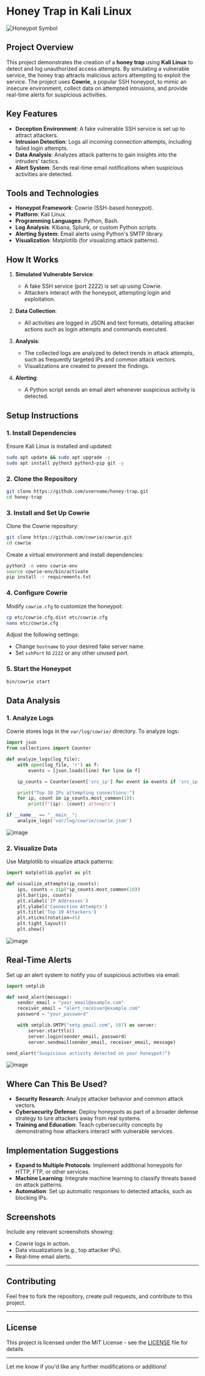 
# Honey Trap in Kali Linux

![Honeypot Symbol](5c1c5720-1900-4ac6-94fc-33026157e95d.webp)


## Project Overview
This project demonstrates the creation of a **honey trap** using **Kali Linux** to detect and log unauthorized access attempts. By simulating a vulnerable service, the honey trap attracts malicious actors attempting to exploit the service. The project uses **Cowrie**, a popular SSH honeypot, to mimic an insecure environment, collect data on attempted intrusions, and provide real-time alerts for suspicious activities.

## Key Features
- **Deception Environment**: A fake vulnerable SSH service is set up to attract attackers.
- **Intrusion Detection**: Logs all incoming connection attempts, including failed login attempts.
- **Data Analysis**: Analyzes attack patterns to gain insights into the intruders' tactics.
- **Alert System**: Sends real-time email notifications when suspicious activities are detected.

## Tools and Technologies
- **Honeypot Framework**: Cowrie (SSH-based honeypot).
- **Platform**: Kali Linux.
- **Programming Languages**: Python, Bash.
- **Log Analysis**: Kibana, Splunk, or custom Python scripts.
- **Alerting System**: Email alerts using Python's SMTP library.
- **Visualization**: Matplotlib (for visualizing attack patterns).

## How It Works
1. **Simulated Vulnerable Service**:
   - A fake SSH service (port 2222) is set up using Cowrie.
   - Attackers interact with the honeypot, attempting login and exploitation.

2. **Data Collection**:
   - All activities are logged in JSON and text formats, detailing attacker actions such as login attempts and commands executed.

3. **Analysis**:
   - The collected logs are analyzed to detect trends in attack attempts, such as frequently targeted IPs and common attack vectors.
   - Visualizations are created to present the findings.

4. **Alerting**:
   - A Python script sends an email alert whenever suspicious activity is detected.

## Setup Instructions
### 1. Install Dependencies
Ensure Kali Linux is installed and updated:
```bash
sudo apt update && sudo apt upgrade -y
sudo apt install python3 python3-pip git -y
```

### 2. Clone the Repository
```bash
git clone https://github.com/username/honey-trap.git
cd honey-trap
```

### 3. Install and Set Up Cowrie
Clone the Cowrie repository:
```bash
git clone https://github.com/cowrie/cowrie.git
cd cowrie
```

Create a virtual environment and install dependencies:
```bash
python3 -m venv cowrie-env
source cowrie-env/bin/activate
pip install -r requirements.txt
```

### 4. Configure Cowrie
Modify `cowrie.cfg` to customize the honeypot:
```bash
cp etc/cowrie.cfg.dist etc/cowrie.cfg
nano etc/cowrie.cfg
```
Adjust the following settings:
- Change `hostname` to your desired fake server name.
- Set `sshPort` to `2222` or any other unused port.

### 5. Start the Honeypot
```bash
bin/cowrie start
```

## Data Analysis
### 1. Analyze Logs
Cowrie stores logs in the `var/log/cowrie/` directory. To analyze logs:
```python
import json
from collections import Counter

def analyze_logs(log_file):
    with open(log_file, 'r') as f:
        events = [json.loads(line) for line in f]

    ip_counts = Counter(event['src_ip'] for event in events if 'src_ip' in event)

    print("Top 10 IPs attempting connections:")
    for ip, count in ip_counts.most_common(10):
        print(f"{ip}: {count} attempts")

if __name__ == "__main__":
    analyze_logs('var/log/cowrie/cowrie.json')
```
![image](https://github.com/user-attachments/assets/fdec5716-d285-4867-b13e-dd551cec17f2)

### 2. Visualize Data
Use Matplotlib to visualize attack patterns:
```python
import matplotlib.pyplot as plt

def visualize_attempts(ip_counts):
    ips, counts = zip(*ip_counts.most_common(10))
    plt.bar(ips, counts)
    plt.xlabel('IP Addresses')
    plt.ylabel('Connection Attempts')
    plt.title('Top 10 Attackers')
    plt.xticks(rotation=45)
    plt.tight_layout()
    plt.show()
```
![image](https://github.com/user-attachments/assets/20e42f7c-bd9b-441e-bbde-c44c2ef5f290)

## Real-Time Alerts
Set up an alert system to notify you of suspicious activities via email:
```python
import smtplib

def send_alert(message):
    sender_email = "your_email@example.com"
    receiver_email = "alert_receiver@example.com"
    password = "your_password"

    with smtplib.SMTP("smtp.gmail.com", 587) as server:
        server.starttls()
        server.login(sender_email, password)
        server.sendmail(sender_email, receiver_email, message)

send_alert("Suspicious activity detected on your honeypot!")
```
![image](https://github.com/user-attachments/assets/b462a07f-a792-4847-9de9-41b6333765af)

## Where Can This Be Used?
- **Security Research**: Analyze attacker behavior and common attack vectors.
- **Cybersecurity Defense**: Deploy honeypots as part of a broader defense strategy to lure attackers away from real systems.
- **Training and Education**: Teach cybersecurity concepts by demonstrating how attackers interact with vulnerable services.

## Implementation Suggestions
- **Expand to Multiple Protocols**: Implement additional honeypots for HTTP, FTP, or other services.
- **Machine Learning**: Integrate machine learning to classify threats based on attack patterns.
- **Automation**: Set up automatic responses to detected attacks, such as blocking IPs.

## Screenshots
Include any relevant screenshots showing:
- Cowrie logs in action.
- Data visualizations (e.g., top attacker IPs).
- Real-time email alerts.

---

## Contributing
Feel free to fork the repository, create pull requests, and contribute to this project.

---

## License
This project is licensed under the MIT License - see the [LICENSE](LICENSE) file for details.

---

Let me know if you'd like any further modifications or additions!

